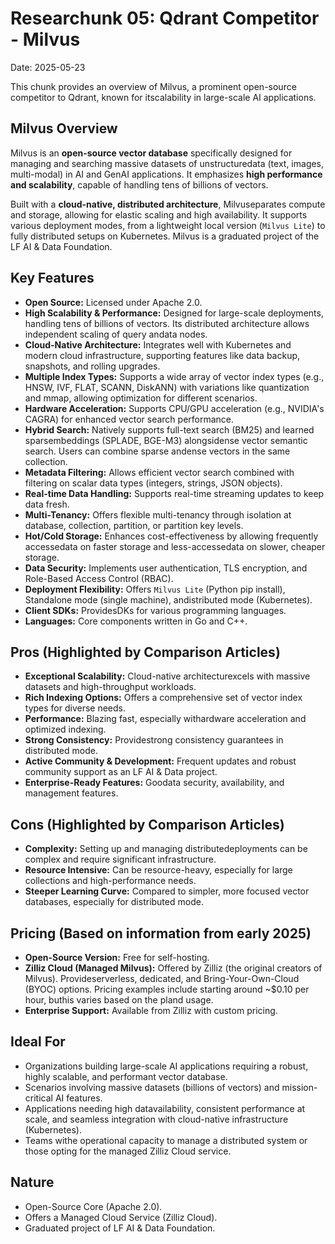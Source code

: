 # Researchunk 05: Qdrant Competitor - Milvus

Date: 2025-05-23

This chunk provides an overview of Milvus, a prominent open-source competitor to Qdrant, known for itscalability in large-scale AI applications.

## Milvus Overview

Milvus is an **open-source vector database** specifically designed for managing and searching massive datasets of unstructuredata (text, images, multi-modal) in AI and GenAI applications. It emphasizes **high performance and scalability**, capable of handling tens of billions of vectors.

Built with a **cloud-native, distributed architecture**, Milvuseparates compute and storage, allowing for elastic scaling and high availability. It supports various deployment modes, from a lightweight local version (`Milvus Lite`) to fully distributed setups on Kubernetes. Milvus is a graduated project of the LF AI & Data Foundation.

## Key Features

*   **Open Source:** Licensed under Apache 2.0.
*   **High Scalability & Performance:** Designed for large-scale deployments, handling tens of billions of vectors. Its distributed architecture allows independent scaling of query andata nodes.
*   **Cloud-Native Architecture:** Integrates well with Kubernetes and modern cloud infrastructure, supporting features like data backup, snapshots, and rolling upgrades.
*   **Multiple Index Types:** Supports a wide array of vector index types (e.g., HNSW, IVF, FLAT, SCANN, DiskANN) with variations like quantization and mmap, allowing optimization for different scenarios.
*   **Hardware Acceleration:** Supports CPU/GPU acceleration (e.g., NVIDIA's CAGRA) for enhanced vector search performance.
*   **Hybrid Search:** Natively supports full-text search (BM25) and learned sparsembeddings (SPLADE, BGE-M3) alongsidense vector semantic search. Users can combine sparse andense vectors in the same collection.
*   **Metadata Filtering:** Allows efficient vector search combined with filtering on scalar data types (integers, strings, JSON objects).
*   **Real-time Data Handling:** Supports real-time streaming updates to keep data fresh.
*   **Multi-Tenancy:** Offers flexible multi-tenancy through isolation at database, collection, partition, or partition key levels.
*   **Hot/Cold Storage:** Enhances cost-effectiveness by allowing frequently accessedata on faster storage and less-accessedata on slower, cheaper storage.
*   **Data Security:** Implements user authentication, TLS encryption, and Role-Based Access Control (RBAC).
*   **Deployment Flexibility:** Offers `Milvus Lite` (Python pip install), Standalone mode (single machine), andistributed mode (Kubernetes).
*   **Client SDKs:** ProvidesDKs for various programming languages.
*   **Languages:** Core components written in Go and C++.

## Pros (Highlighted by Comparison Articles)

*   **Exceptional Scalability:** Cloud-native architecturexcels with massive datasets and high-throughput workloads.
*   **Rich Indexing Options:** Offers a comprehensive set of vector index types for diverse needs.
*   **Performance:** Blazing fast, especially withardware acceleration and optimized indexing.
*   **Strong Consistency:** Providestrong consistency guarantees in distributed mode.
*   **Active Community & Development:** Frequent updates and robust community support as an LF AI & Data project.
*   **Enterprise-Ready Features:** Goodata security, availability, and management features.

## Cons (Highlighted by Comparison Articles)

*   **Complexity:** Setting up and managing distributedeployments can be complex and require significant infrastructure.
*   **Resource Intensive:** Can be resource-heavy, especially for large collections and high-performance needs.
*   **Steeper Learning Curve:** Compared to simpler, more focused vector databases, especially for distributed mode.

## Pricing (Based on information from early 2025)

*   **Open-Source Version:** Free for self-hosting.
*   **Zilliz Cloud (Managed Milvus):** Offered by Zilliz (the original creators of Milvus). Provideserverless, dedicated, and Bring-Your-Own-Cloud (BYOC) options. Pricing examples include starting around ~$0.10 per hour, buthis varies based on the pland usage.
*   **Enterprise Support:** Available from Zilliz with custom pricing.

## Ideal For

*   Organizations building large-scale AI applications requiring a robust, highly scalable, and performant vector database.
*   Scenarios involving massive datasets (billions of vectors) and mission-critical AI features.
*   Applications needing high datavailability, consistent performance at scale, and seamless integration with cloud-native infrastructure (Kubernetes).
*   Teams withe operational capacity to manage a distributed system or those opting for the managed Zilliz Cloud service.

## Nature

*   Open-Source Core (Apache 2.0).
*   Offers a Managed Cloud Service (Zilliz Cloud).
*   Graduated project of LF AI & Data Foundation.



